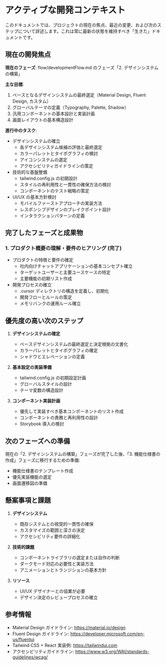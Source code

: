 # アクティブな開発コンテキスト

このドキュメントでは、プロジェクトの現在の焦点、最近の変更、および次のステップについて詳述します。これは常に最新の状態を維持すべき「生きた」ドキュメントです。

## 現在の開発焦点

**現在のフェーズ**: flow/developmentFlow.md のフェーズ「2. デザインシステムの構築」

**主な目標**:

1. ベースとなるデザインシステムの最終選定（Material Design, Fluent Design, カスタム）
2. グローバルテーマの定義（Typography, Palette, Shadow）
3. 汎用コンポーネントの基本設計と実装計画
4. 画面レイアウトの基本構造設計

**進行中のタスク**:

- デザインシステムの確立
  - 各デザインシステム候補の評価と最終選定
  - カラーパレットとタイポグラフィの検討
  - アイコンシステムの選定
  - アクセシビリティガイドラインの策定
- 技術的な基盤整備
  - tailwind.config.js の初期設計
  - スタイルの再利用性と一貫性の確保方法の検討
  - コンポーネントのテスト戦略の策定
- UI/UX の基本方針検討
  - モバイルファーストアプローチの実装方法
  - レスポンシブデザインのブレイクポイント設計
  - インタラクションパターンの定義

## 完了したフェーズと成果物

### 1. プロダクト概要の理解・要件のヒアリング (完了)

- プロダクトの特徴と要件の確定
  - 社内向けチャットアプリケーションの基本コンセプト確立
  - ターゲットユーザーと主要ユースケースの特定
  - 主要機能の初期リスト作成
- 開発プロセスの確立
  - .cursor ディレクトリの構造を定義し、初期化
  - 開発フローとルールの策定
  - メモリバンクの運用ルール確立

## 優先度の高い次のステップ

1. **デザインシステムの確定**

   - ベースデザインシステムの最終選定と決定根拠の文書化
   - カラーパレットとタイポグラフィの確定
   - シャドウとエレベーションの定義

2. **基本設定の実装準備**

   - tailwind.config.js の初期設定計画
   - グローバルスタイルの設計
   - テーマ変数の構造設計

3. **コンポーネント実装計画**
   - 優先して実装すべき基本コンポーネントのリスト作成
   - コンポーネントの責務と再利用性の設計
   - Storybook 導入の検討

## 次のフェーズへの準備

現在の「2. デザインシステムの構築」フェーズが完了した後、「3. 機能仕様書の作成」フェーズに移行するための準備:

- 機能仕様書のテンプレート作成
- 優先実装機能の選定
- 画面遷移図の準備

## 懸案事項と課題

1. **デザインシステム**

   - 既存システムとの視覚的一貫性の確保
   - カスタマイズの範囲と深さの決定
   - アクセシビリティ要件の詳細化

2. **技術的課題**

   - コンポーネントライブラリの選定または自作の判断
   - ダークモード対応の必要性と実装方法
   - アニメーションとトランジションの基本方針

3. **リソース**
   - UI/UX デザイナーとの協業が必要
   - デザイン決定のレビュープロセスの確立

## 参考情報

- Material Design ガイドライン: https://material.io/design
- Fluent Design ガイドライン: https://developer.microsoft.com/en-us/fluentui
- Tailwind CSS + React 実装例: https://tailwindui.com
- アクセシビリティガイドライン: https://www.w3.org/WAI/standards-guidelines/wcag/
